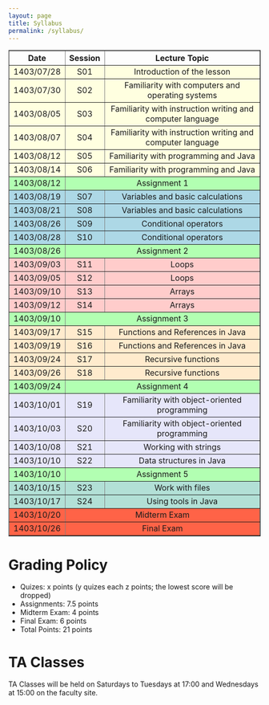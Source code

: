 ```yaml
---
layout: page
title: Syllabus
permalink: /syllabus/
---
```


<table border="1" style="width: 100%; text-align: center;">
    <tr>
        <th>Date</th>
        <th>Session</th>
        <th>Lecture Topic</th>
    </tr>
    <tr style="background-color:#ffffe0">
        <td>1403/07/28</td>
        <td>S01</td>
        <td>Introduction of the lesson</td>
    </tr>
    <tr style="background-color:#ffffe0">
        <td>1403/07/30</td>
        <td>S02</td>
        <td>Familiarity with computers and operating systems</td>
    </tr>
    <tr style="background-color:#ffffe0">
        <td>1403/08/05</td>
        <td>S03</td>
        <td>Familiarity with instruction writing and computer language</td>
    </tr>
    <tr style="background-color:#ffffe0">
        <td>1403/08/07</td>
        <td>S04</td>
        <td>Familiarity with instruction writing and computer language</td>
    </tr>
    <tr style="background-color:#ffffe0">
        <td>1403/08/12</td>
        <td>S05</td>
        <td>Familiarity with programming and Java</td>
    </tr>
    <tr style="background-color:#ffffe0">
        <td>1403/08/14</td>
        <td>S06</td>
        <td>Familiarity with programming and Java</td>
    </tr>
    <tr style="background-color:#b2ffb2">
        <td>1403/08/12</td>
        <td colspan="4" style="text-align: center;">Assignment 1</td>
    </tr>
    <tr style="background-color:#add8e6">
        <td>1403/08/19</td>
        <td>S07</td>
        <td>Variables and basic calculations</td>
    </tr>
    <tr style="background-color:#add8e6">
        <td>1403/08/21</td>
        <td>S08</td>
        <td>Variables and basic calculations</td>
    </tr>
    <tr style="background-color:#add8e6">
        <td>1403/08/26</td>
        <td>S09</td>
        <td>Conditional operators</td> 
    </tr>
    <tr style="background-color:#add8e6">
        <td>1403/08/28</td>
        <td>S10</td>
        <td>Conditional operators</td>
    </tr>
    <tr style="background-color:#b2ffb2">
        <td>1403/08/26</td>
        <td colspan="4" style="text-align: center;">Assignment 2</td>
    </tr>
    <tr style="background-color:#ffcccb">
        <td>1403/09/03</td>
        <td>S11</td>
        <td>Loops</td>
    </tr>
    <tr style="background-color:#ffcccb">
        <td>1403/09/05</td>
        <td>S12</td>
        <td>Loops</td>
    </tr>
    <tr style="background-color:#ffcccb">
        <td>1403/09/10</td>
        <td>S13</td>
        <td>Arrays</td>
    </tr>
    <tr style="background-color:#ffcccb">
        <td>1403/09/12</td>
        <td>S14</td>
        <td>Arrays</td>
    </tr>
    <tr style="background-color:#b2ffb2">
        <td>1403/09/10</td>
        <td colspan="4" style="text-align: center;">Assignment 3</td>
    </tr>
    <tr style="background-color:#ffebcd">
        <td>1403/09/17</td>
        <td>S15</td>
        <td>Functions and References in Java</td>
    </tr>
    <tr style="background-color:#ffebcd">
        <td>1403/09/19</td>
        <td>S16</td>
        <td>Functions and References in Java</td>
    </tr>
    <tr style="background-color:#ffebcd">
        <td>1403/09/24</td>
        <td>S17</td>
        <td>Recursive functions</td>
    </tr>
    <tr style="background-color:#ffebcd">
        <td>1403/09/26</td>
        <td>S18</td>
        <td>Recursive functions</td>
    <tr style="background-color:#b2ffb2">
        <td>1403/09/24</td>
        <td colspan="4" style="text-align: center;">Assignment 4</td>
    </tr>
    <tr style="background-color:#e6e6fa">
        <td>1403/10/01</td>
        <td>S19</td>
        <td>Familiarity with object-oriented programming</td>
    </tr>
    <tr style="background-color:#e6e6fa">
        <td>1403/10/03</td>
        <td>S20</td>
        <td>Familiarity with object-oriented programming</td>
    </tr>
    <tr style="background-color:#e6e6fa">
        <td>1403/10/08</td>
        <td>S21</td>
        <td>Working with strings</td>
    </tr>
    <tr style="background-color:#e6e6fa">
        <td>1403/10/10</td>
        <td>S22</td>
        <td>Data structures in Java</td>
    </tr>
    <tr style="background-color:#b2ffb2">
        <td>1403/10/10</td>
        <td colspan="4" style="text-align: center;">Assignment 5</td>
    </tr>
    <tr style="background-color:#B2E0D6">
        <td>1403/10/15</td>
        <td>S23</td>
        <td>Work with files</td>
    </tr>
    <tr style="background-color:#B2E0D6">
        <td>1403/10/17</td>
        <td>S24</td>
        <td>Using tools in Java</td>
    </tr>
    <tr style="background-color:#ff6347">
        <td>1403/10/20</td>
        <td colspan="4" style="text-align: center;">Midterm Exam</td>
    </tr>
    <tr style="background-color:#ff6347">
        <td>1403/10/26</td>
        <td colspan="4" style="text-align: center;">Final Exam</td>
    </tr>
</table>



# Grading Policy
  * Quizes: x points (y quizes each z points; the lowest score will be dropped)
  * Assignments: 7.5 points
  * Midterm Exam: 4 points
  * Final Exam: 6 points
  * Total Points: 21 points


# TA Classes
TA Classes will be held on Saturdays to Tuesdays at 17:00 and Wednesdays at 15:00 on the faculty site.
